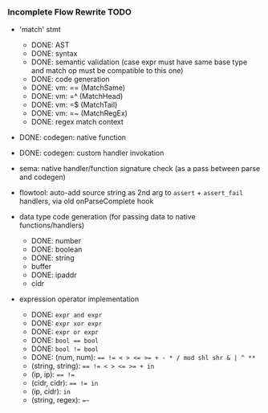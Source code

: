 
### Incomplete Flow Rewrite TODO

- 'match' stmt
  - DONE: AST
  - DONE: syntax
  - DONE: semantic validation (case expr must have same base type and match op must be compatible to this one)
  - DONE: code generation
  - DONE: vm: == (MatchSame)
  - DONE: vm: =^ (MatchHead)
  - DONE: vm: =$ (MatchTail)
  - DONE: vm: =~ (MatchRegEx)
  - DONE: regex match context
- DONE: codegen: native function
- DONE: codegen: custom handler invokation
- sema: native handler/function signature check (as a pass between parse and codegen)
- flowtool: auto-add source string as 2nd arg to `assert` + `assert_fail` handlers, via old onParseComplete hook

- data type code generation (for passing data to native functions/handlers)
  - DONE: number
  - DONE: boolean
  - DONE: string
  - buffer
  - DONE: ipaddr
  - cidr

- expression operator implementation
  - DONE: `expr and expr`
  - DONE: `expr xor expr`
  - DONE: `expr or expr`
  - DONE: `bool == bool`
  - DONE: `bool != bool`
  - DONE: (num, num): `== != < > <= >= + - * / mod shl shr & | ^ **`
  - (string, string): `== != < > <= >= + in`
  - (ip, ip): `== !=`
  - (cidr, cidr): `== != in`
  - (ip, cidr): `in`
  - (string, regex): `=~`

